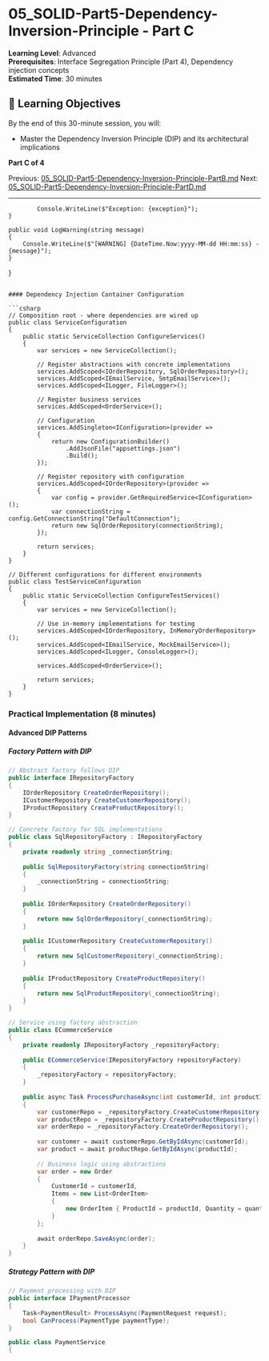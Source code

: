 ﻿# 05_SOLID-Part5-Dependency-Inversion-Principle - Part C

**Learning Level**: Advanced  
**Prerequisites**: Interface Segregation Principle (Part 4), Dependency injection concepts  
**Estimated Time**: 30 minutes  

## 🎯 Learning Objectives

By the end of this 30-minute session, you will:

- Master the Dependency Inversion Principle (DIP) and its architectural implications

**Part C of 4**

Previous: [05_SOLID-Part5-Dependency-Inversion-Principle-PartB.md](05_SOLID-Part5-Dependency-Inversion-Principle-PartB.md)
Next: [05_SOLID-Part5-Dependency-Inversion-Principle-PartD.md](05_SOLID-Part5-Dependency-Inversion-Principle-PartD.md)

---

            Console.WriteLine($"Exception: {exception}");
    }
    
    public void LogWarning(string message)
    {
        Console.WriteLine($"[WARNING] {DateTime.Now:yyyy-MM-dd HH:mm:ss} - {message}");
    }
}
```

#### Dependency Injection Container Configuration

```csharp
// Composition root - where dependencies are wired up
public class ServiceConfiguration
{
    public static ServiceCollection ConfigureServices()
    {
        var services = new ServiceCollection();
        
        // Register abstractions with concrete implementations
        services.AddScoped<IOrderRepository, SqlOrderRepository>();
        services.AddScoped<IEmailService, SmtpEmailService>();
        services.AddScoped<ILogger, FileLogger>();
        
        // Register business services
        services.AddScoped<OrderService>();
        
        // Configuration
        services.AddSingleton<IConfiguration>(provider =>
        {
            return new ConfigurationBuilder()
                .AddJsonFile("appsettings.json")
                .Build();
        });
        
        // Register repository with configuration
        services.AddScoped<IOrderRepository>(provider =>
        {
            var config = provider.GetRequiredService<IConfiguration>();
            var connectionString = config.GetConnectionString("DefaultConnection");
            return new SqlOrderRepository(connectionString);
        });
        
        return services;
    }
}

// Different configurations for different environments
public class TestServiceConfiguration
{
    public static ServiceCollection ConfigureTestServices()
    {
        var services = new ServiceCollection();
        
        // Use in-memory implementations for testing
        services.AddScoped<IOrderRepository, InMemoryOrderRepository>();
        services.AddScoped<IEmailService, MockEmailService>();
        services.AddScoped<ILogger, ConsoleLogger>();
        
        services.AddScoped<OrderService>();
        
        return services;
    }
}
```

### Practical Implementation (8 minutes)

#### Advanced DIP Patterns

##### Factory Pattern with DIP

```csharp
// Abstract factory follows DIP
public interface IRepositoryFactory
{
    IOrderRepository CreateOrderRepository();
    ICustomerRepository CreateCustomerRepository();
    IProductRepository CreateProductRepository();
}

// Concrete factory for SQL implementations
public class SqlRepositoryFactory : IRepositoryFactory
{
    private readonly string _connectionString;
    
    public SqlRepositoryFactory(string connectionString)
    {
        _connectionString = connectionString;
    }
    
    public IOrderRepository CreateOrderRepository()
    {
        return new SqlOrderRepository(_connectionString);
    }
    
    public ICustomerRepository CreateCustomerRepository()
    {
        return new SqlCustomerRepository(_connectionString);
    }
    
    public IProductRepository CreateProductRepository()
    {
        return new SqlProductRepository(_connectionString);
    }
}

// Service using factory abstraction
public class ECommerceService
{
    private readonly IRepositoryFactory _repositoryFactory;
    
    public ECommerceService(IRepositoryFactory repositoryFactory)
    {
        _repositoryFactory = repositoryFactory;
    }
    
    public async Task ProcessPurchaseAsync(int customerId, int productId, int quantity)
    {
        var customerRepo = _repositoryFactory.CreateCustomerRepository();
        var productRepo = _repositoryFactory.CreateProductRepository();
        var orderRepo = _repositoryFactory.CreateOrderRepository();
        
        var customer = await customerRepo.GetByIdAsync(customerId);
        var product = await productRepo.GetByIdAsync(productId);
        
        // Business logic using abstractions
        var order = new Order
        {
            CustomerId = customerId,
            Items = new List<OrderItem>
            {
                new OrderItem { ProductId = productId, Quantity = quantity, Price = product.Price }
            }
        };
        
        await orderRepo.SaveAsync(order);
    }
}
```

##### Strategy Pattern with DIP

```csharp
// Payment processing with DIP
public interface IPaymentProcessor
{
    Task<PaymentResult> ProcessAsync(PaymentRequest request);
    bool CanProcess(PaymentType paymentType);
}

public class PaymentService
{

